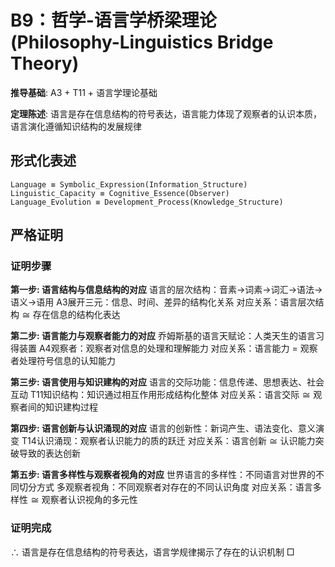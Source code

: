 # B9：哲学-语言学桥梁理论 (Philosophy-Linguistics Bridge Theory)

**推导基础**: A3 + T11 + 语言学理论基础

**定理陈述**: 语言是存在信息结构的符号表达，语言能力体现了观察者的认识本质，语言演化遵循知识结构的发展规律

## 形式化表述
```
Language ≡ Symbolic_Expression(Information_Structure)
Linguistic_Capacity ≡ Cognitive_Essence(Observer)
Language_Evolution ≡ Development_Process(Knowledge_Structure)
```

## 严格证明

### 证明步骤

**第一步: 语言结构与信息结构的对应**
语言的层次结构：音素→词素→词汇→语法→语义→语用
A3展开三元：信息、时间、差异的结构化关系
对应关系：语言层次结构 ≅ 存在信息的结构化表达

**第二步: 语言能力与观察者能力的对应**
乔姆斯基的语言天赋论：人类天生的语言习得装置
A4观察者：观察者对信息的处理和理解能力
对应关系：语言能力 = 观察者处理符号信息的认知能力

**第三步: 语言使用与知识建构的对应**
语言的交际功能：信息传递、思想表达、社会互动
T11知识结构：知识通过相互作用形成结构化整体
对应关系：语言交际 ≅ 观察者间的知识建构过程

**第四步: 语言创新与认识涌现的对应**
语言的创新性：新词产生、语法变化、意义演变
T14认识涌现：观察者认识能力的质的跃迁
对应关系：语言创新 ≅ 认识能力突破导致的表达创新

**第五步: 语言多样性与观察者视角的对应**
世界语言的多样性：不同语言对世界的不同切分方式
多观察者视角：不同观察者对存在的不同认识角度
对应关系：语言多样性 ≅ 观察者认识视角的多元性

### 证明完成
∴ 语言是存在信息结构的符号表达，语言学规律揭示了存在的认识机制 □